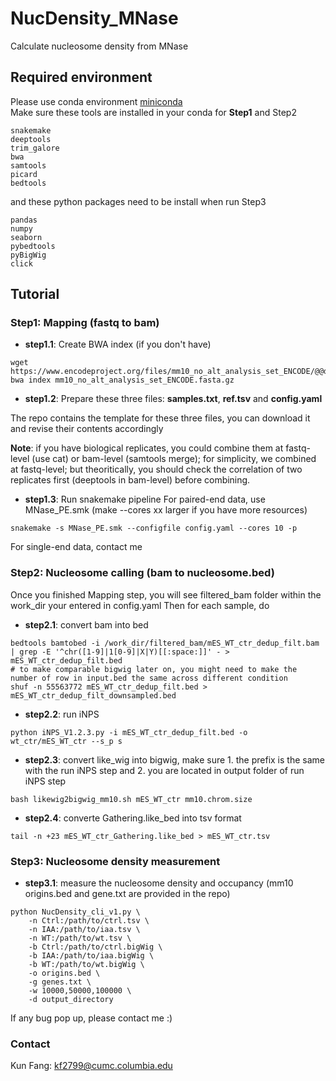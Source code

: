 # NucDensity_MNase
Calculate nucleosome density from MNase

## Required environment
Please use conda environment [miniconda](https://www.anaconda.com/docs/getting-started/miniconda/main)  
Make sure these tools are installed in your conda for __Step1__ and Step2
```
snakemake
deeptools
trim_galore
bwa
samtools
picard
bedtools
```
and these python packages need to be install when run Step3
```
pandas
numpy
seaborn
pybedtools
pyBigWig
click
```

## Tutorial
### Step1: Mapping (fastq to bam)
* **step1.1**: Create BWA index (if you don't have)
```
wget https://www.encodeproject.org/files/mm10_no_alt_analysis_set_ENCODE/@@download/mm10_no_alt_analysis_set_ENCODE.fasta.gz
bwa index mm10_no_alt_analysis_set_ENCODE.fasta.gz
```
* **step1.2**: Prepare these three files: **samples.txt**, **ref.tsv** and **config.yaml**  

The repo contains the template for these three files, you can download it and revise their contents accordingly  

**Note**: if you have biological replicates, you could combine them at fastq-level (use cat) or bam-level (samtools merge); for simplicity, we combined at fastq-level; but theoritically, you should check the correlation of two replicates first (deeptools in bam-level) before combining.

* **step1.3**: Run snakemake pipeline
For paired-end data, use MNase_PE.smk (make --cores xx larger if you have more resources)
```
snakemake -s MNase_PE.smk --configfile config.yaml --cores 10 -p
```
For single-end data, contact me

### Step2: Nucleosome calling (bam to nucleosome.bed)
Once you finished Mapping step, you will see filtered_bam folder within the work_dir your entered in config.yaml
Then for each sample, do
* **step2.1**: convert bam into bed
```
bedtools bamtobed -i /work_dir/filtered_bam/mES_WT_ctr_dedup_filt.bam | grep -E '^chr([1-9]|1[0-9]|X|Y)[[:space:]]' - > mES_WT_ctr_dedup_filt.bed
# to make comparable bigwig later on, you might need to make the number of row in input.bed the same across different condition
shuf -n 55563772 mES_WT_ctr_dedup_filt.bed > mES_WT_ctr_dedup_filt_downsampled.bed
```
* **step2.2**: run iNPS
```
python iNPS_V1.2.3.py -i mES_WT_ctr_dedup_filt.bed -o wt_ctr/mES_WT_ctr --s_p s
```
* **step2.3**: convert like_wig into bigwig, make sure 1. the prefix is the same with the run iNPS step and 2. you are located in output folder of run iNPS step
```
bash likewig2bigwig_mm10.sh mES_WT_ctr mm10.chrom.size
```
* **step2.4**: converte Gathering.like_bed into tsv format
```
tail -n +23 mES_WT_ctr_Gathering.like_bed > mES_WT_ctr.tsv
```

### Step3: Nucleosome density measurement
* **step3.1**: measure the nucleosome density and occupancy (mm10 origins.bed and gene.txt are provided in the repo)
```
python NucDensity_cli_v1.py \
    -n Ctrl:/path/to/ctrl.tsv \
    -n IAA:/path/to/iaa.tsv \
    -n WT:/path/to/wt.tsv \
    -b Ctrl:/path/to/ctrl.bigWig \
    -b IAA:/path/to/iaa.bigWig \
    -b WT:/path/to/wt.bigWig \
    -o origins.bed \
    -g genes.txt \
    -w 10000,50000,100000 \
    -d output_directory
```
If any bug pop up, please contact me :)

### Contact
Kun Fang: kf2799@cumc.columbia.edu
